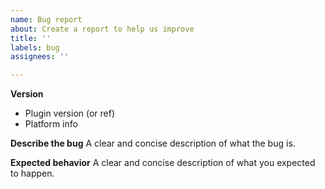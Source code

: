 ```yaml
---
name: Bug report
about: Create a report to help us improve
title: ''
labels: bug
assignees: ''

---
```


**Version**
 - Plugin version (or ref)
 - Platform info

**Describe the bug**
A clear and concise description of what the bug is.

**Expected behavior**
A clear and concise description of what you expected to happen.
